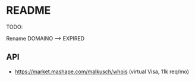 # README

TODO:

Rename DOMAINO --> EXPIRED


## API

* https://market.mashape.com/malkusch/whois   (virtual Visa, 11k req/mo)
